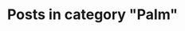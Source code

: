 ---
layout: categorypage
title: Posts in category "Palm"
tag: Palm
slug: palm
categories: [Palm, Contraction Timer, Roshambo]
robots: noindex
---